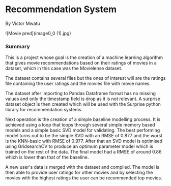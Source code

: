 # Recommendation System
By Victor Mwatu

![Movie pred](image0_0 (1).jpg)

### Summary

This is a project whose goal is the creation of a machine learning algorithm that gives movie recommendations based on their ratings of movies in a dataset, which in this case was the Movielense dataset. 

The dataset contains several files but the ones of interest will are the ratings file containing the user ratings and the movies file with movie names.

The dataset after importing to Pandas Dataframe format has no missing values and only the timestamp field is drop as it is not relevant. A surprise dataset object is then created which will be used with the Surprise python library for recommendation systems.

Next operation is the creation of a simple baseline modelling process. It is achieved using a loop that loops through several simple memory based models and a simple basic SVD model for validating. The best performing model turns out to be the simple SVD with an RMSE of 0.877 and the worst is the KNN-basic with RMSE of 0.977. After that an SVD model is optimised using GridsearchCV to produce an optimum parameter model which is trained on the rest of the data. The final model had a RMSE of around 0.86 which is lower than that of the baseline.

A new user's data is merged with the dataset and compiled. The model is then able to provide user ratings for other movies and by selecting the movies with the highest ratings the user can be recommended top movies.
